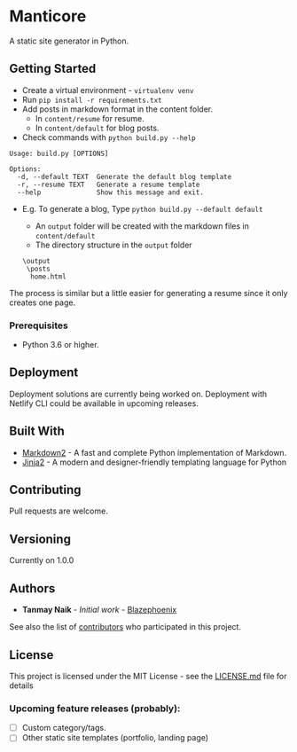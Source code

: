 # Manticore

A static site generator in Python.

## Getting Started

- Create a virtual environment - `virtualenv venv`
- Run `pip install -r requirements.txt`
- Add posts in markdown format in the content folder.
  - In `content/resume` for resume.
  - In `content/default` for blog posts.
- Check commands with `python build.py --help`

```
Usage: build.py [OPTIONS]

Options:
  -d, --default TEXT  Generate the default blog template
  -r, --resume TEXT   Generate a resume template
  --help              Show this message and exit.
```

- E.g. To generate a blog,
Type `python build.py --default default`

  - An `output` folder will be created with the markdown files in `content/default`
  - The directory structure in the `output` folder

   ```
   \output
    \posts
     home.html
   ```

The process is similar but a little easier for generating a resume since it only creates one page.

### Prerequisites

- Python 3.6 or higher.

## Deployment

Deployment solutions are currently being worked on. Deployment with Netlify CLI could be available in upcoming releases.

## Built With

* [Markdown2](https://github.com/trentm/python-markdown2) - A fast and complete Python implementation of Markdown.
* [Jinja2](https://jinja.palletsprojects.com/en/2.11.x/) - A modern and designer-friendly templating language for Python

## Contributing

Pull requests are welcome.

## Versioning

Currently on 1.0.0

## Authors

* **Tanmay Naik** - *Initial work* - [Blazephoenix](https://github.com/Blazephoenix)

See also the list of [contributors](https://github.com/your/project/contributors) who participated in this project.

## License

This project is licensed under the MIT License - see the [LICENSE.md](LICENSE) file for details

### Upcoming feature releases (probably):
- [ ] Custom category/tags.
- [ ] Other static site templates (portfolio, landing page)
